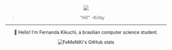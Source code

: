 <div align="center">
<img src="https://media.tenor.com/L4TD4MWFy40AAAAj/kirby.gif"> 

> "Hi!" -Kirby

-------------

🌸 Hello! I'm Fernanda Kikuchi, a brasilian computer science student.

![FeMeNiKi's GitHub stats](https://github-readme-stats.vercel.app/api?username=FeMeNiKi&show_icons=true&theme=synthwave)

<!--
**FeMeNiKi/FeMeNiKi** is a ✨ _special_ ✨ repository because its `README.md` (this file) appears on your GitHub profile.

Here are some ideas to get you started:

- 🔭 I’m currently working on ...
- 🌱 I’m currently learning ...
- 👯 I’m looking to collaborate on ...
- 🤔 I’m looking for help with ...
- 💬 Ask me about ...
- 📫 How to reach me: ...
- 😄 Pronouns: ...
- ⚡ Fun fact: ...
-->
